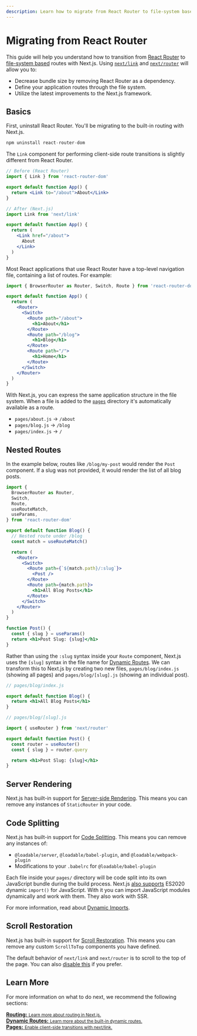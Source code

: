 ```yaml
---
description: Learn how to migrate from React Router to file-system based routes with Next.js.
---
```


# Migrating from React Router

This guide will help you understand how to transition from [React Router](https://reactrouter.com) to [file-system based](/docs/routing/introduction.md) routes with Next.js. Using [`next/link`](/docs/api-reference/next/link.md) and [`next/router`](/docs/api-reference/next/router.md) will allow you to:

- Decrease bundle size by removing React Router as a dependency.
- Define your application routes through the file system.
- Utilize the latest improvements to the Next.js framework.

## Basics

First, uninstall React Router. You'll be migrating to the built-in routing with Next.js.

```jsx
npm uninstall react-router-dom
```

The `Link` component for performing client-side route transitions is slightly different from React Router.

```jsx
// Before (React Router)
import { Link } from 'react-router-dom'

export default function App() {
  return <Link to="/about">About</Link>
}

// After (Next.js)
import Link from 'next/link'

export default function App() {
  return (
    <Link href="/about">
      About
    </Link>
  )
}
```

Most React applications that use React Router have a top-level navigation file, containing a list of routes. For example:

```jsx
import { BrowserRouter as Router, Switch, Route } from 'react-router-dom'

export default function App() {
  return (
    <Router>
      <Switch>
        <Route path="/about">
          <h1>About</h1>
        </Route>
        <Route path="/blog">
          <h1>Blog</h1>
        </Route>
        <Route path="/">
          <h1>Home</h1>
        </Route>
      </Switch>
    </Router>
  )
}
```

With Next.js, you can express the same application structure in the file system. When a file is added to the [`pages`](/docs/basic-features/pages.md) directory it's automatically available as a route.

- `pages/about.js` → `/about`
- `pages/blog.js` → `/blog`
- `pages/index.js` → `/`

## Nested Routes

In the example below, routes like `/blog/my-post` would render the `Post` component. If a slug was not provided, it would render the list of all blog posts.

```jsx
import {
  BrowserRouter as Router,
  Switch,
  Route,
  useRouteMatch,
  useParams,
} from 'react-router-dom'

export default function Blog() {
  // Nested route under /blog
  const match = useRouteMatch()

  return (
    <Router>
      <Switch>
        <Route path={`${match.path}/:slug`}>
          <Post />
        </Route>
        <Route path={match.path}>
          <h1>All Blog Posts</h1>
        </Route>
      </Switch>
    </Router>
  )
}

function Post() {
  const { slug } = useParams()
  return <h1>Post Slug: {slug}</h1>
}
```

Rather than using the `:slug` syntax inside your `Route` component, Next.js uses the `[slug]` syntax in the file name for [Dynamic Routes](/docs/routing/dynamic-routes.md). We can transform this to Next.js by creating two new files, `pages/blog/index.js` (showing all pages) and `pages/blog/[slug].js` (showing an individual post).

```jsx
// pages/blog/index.js

export default function Blog() {
  return <h1>All Blog Posts</h1>
}

// pages/blog/[slug].js

import { useRouter } from 'next/router'

export default function Post() {
  const router = useRouter()
  const { slug } = router.query

  return <h1>Post Slug: {slug}</h1>
}
```

## Server Rendering

Next.js has built-in support for [Server-side Rendering](/docs/basic-features/pages#server-side-rendering.md). This means you can remove any instances of `StaticRouter` in your code.

## Code Splitting

Next.js has built-in support for [Code Splitting](https://v5.reactrouter.com/web/guides/code-splitting). This means you can remove any instances of:

- `@loadable/server`, `@loadable/babel-plugin`, and `@loadable/webpack-plugin`
- Modifications to your `.babelrc` for `@loadable/babel-plugin`

Each file inside your `pages/` directory will be code split into its own JavaScript bundle during the build process. Next.js [also supports](/docs/basic-features/supported-browsers-features.md#javascript-language-features) ES2020 dynamic `import()` for JavaScript. With it you can import JavaScript modules dynamically and work with them. They also work with SSR.

For more information, read about [Dynamic Imports](https://nextjs.org/docs/advanced-features/dynamic-import).

## Scroll Restoration

Next.js has built-in support for [Scroll Restoration](https://v5.reactrouter.com/web/guides/scroll-restoration). This means you can remove any custom `ScrollToTop` components you have defined.

The default behavior of `next/link` and `next/router` is to scroll to the top of the page. You can also [disable this](https://nextjs.org/docs/api-reference/next/link#disable-scrolling-to-the-top-of-the-page) if you prefer.

## Learn More

For more information on what to do next, we recommend the following sections:

<div class="card">
  <a href="/docs/routing/introduction.md">
    <b>Routing:</b>
    <small>Learn more about routing in Next.js.</small>
  </a>
</div>

<div class="card">
  <a href="/docs/routing/dynamic-routes.md">
    <b>Dynamic Routes:</b>
    <small>Learn more about the built-in dynamic routes.</small>
  </a>
</div>

<div class="card">
  <a href="/docs/api-reference/next/link.md">
    <b>Pages:</b>
    <small>Enable client-side transitions with next/link.</small>
  </a>
</div>
